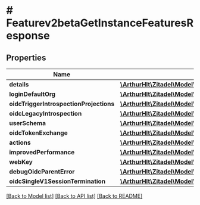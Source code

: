 # # Featurev2betaGetInstanceFeaturesResponse

## Properties

Name | Type | Description | Notes
------------ | ------------- | ------------- | -------------
**details** | [**\ArthurHlt\Zitadel\Model\Objectv2betaDetails**](Objectv2betaDetails.md) |  | [optional]
**loginDefaultOrg** | [**\ArthurHlt\Zitadel\Model\Featurev2betaFeatureFlag**](Featurev2betaFeatureFlag.md) |  | [optional]
**oidcTriggerIntrospectionProjections** | [**\ArthurHlt\Zitadel\Model\Featurev2betaFeatureFlag**](Featurev2betaFeatureFlag.md) |  | [optional]
**oidcLegacyIntrospection** | [**\ArthurHlt\Zitadel\Model\Featurev2betaFeatureFlag**](Featurev2betaFeatureFlag.md) |  | [optional]
**userSchema** | [**\ArthurHlt\Zitadel\Model\Featurev2betaFeatureFlag**](Featurev2betaFeatureFlag.md) |  | [optional]
**oidcTokenExchange** | [**\ArthurHlt\Zitadel\Model\Featurev2betaFeatureFlag**](Featurev2betaFeatureFlag.md) |  | [optional]
**actions** | [**\ArthurHlt\Zitadel\Model\Featurev2betaFeatureFlag**](Featurev2betaFeatureFlag.md) |  | [optional]
**improvedPerformance** | [**\ArthurHlt\Zitadel\Model\Featurev2betaImprovedPerformanceFeatureFlag**](Featurev2betaImprovedPerformanceFeatureFlag.md) |  | [optional]
**webKey** | [**\ArthurHlt\Zitadel\Model\Featurev2betaFeatureFlag**](Featurev2betaFeatureFlag.md) |  | [optional]
**debugOidcParentError** | [**\ArthurHlt\Zitadel\Model\Featurev2betaFeatureFlag**](Featurev2betaFeatureFlag.md) |  | [optional]
**oidcSingleV1SessionTermination** | [**\ArthurHlt\Zitadel\Model\Featurev2betaFeatureFlag**](Featurev2betaFeatureFlag.md) |  | [optional]

[[Back to Model list]](../../README.md#models) [[Back to API list]](../../README.md#endpoints) [[Back to README]](../../README.md)

